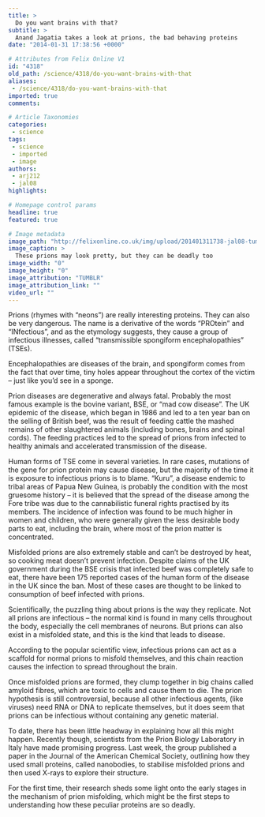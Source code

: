 ```yaml
---
title: >
  Do you want brains with that?
subtitle: >
  Anand Jagatia takes a look at prions, the bad behaving proteins
date: "2014-01-31 17:38:56 +0000"

# Attributes from Felix Online V1
id: "4318"
old_path: /science/4318/do-you-want-brains-with-that
aliases:
 - /science/4318/do-you-want-brains-with-that
imported: true
comments:

# Article Taxonomies
categories:
 - science
tags:
 - science
 - imported
 - image
authors:
 - arj212
 - jal08
highlights:

# Homepage control params
headline: true
featured: true

# Image metadata
image_path: "http://felixonline.co.uk/img/upload/201401311738-jal08-tumblr_m31x9rztgr1rt8lhlo1_1280.jpg"
image_caption: >
  These prions may look pretty, but they can be deadly too
image_width: "0"
image_height: "0"
image_attribution: "TUMBLR"
image_attribution_link: ""
video_url: ""
---
```


Prions (rhymes with “neons”) are really interesting proteins. They can also be very dangerous. The name is a derivative of the words “PROtein” and “INfectious”, and as the etymology suggests, they cause a group of infectious illnesses, called “transmissible spongiform encephalopathies” (TSEs).

Encephalopathies are diseases of the brain, and spongiform comes from the fact that over time, tiny holes appear throughout the cortex of the victim – just like you’d see in a sponge.

Prion diseases are degenerative and always fatal. Probably the most famous example is the bovine variant, BSE, or “mad cow disease”. The UK epidemic of the disease, which began in 1986 and led to a ten year ban on the selling of British beef, was the result of feeding cattle the mashed remains of other slaughtered animals (including bones, brains and spinal cords). The feeding practices led to the spread of prions from infected to healthy animals and accelerated transmission of the disease.

Human forms of TSE come in several varieties. In rare cases, mutations of the gene for prion protein may cause disease, but the majority of the time it is exposure to infectious prions is to blame. “Kuru”, a disease endemic to tribal areas of Papua New Guinea, is probably the condition with the most gruesome history – it is believed that the spread of the disease among the Fore tribe was due to the cannabilistic funeral rights practised by its members. The incidence of infection was found to be much higher in women and children, who were generally given the less desirable body parts to eat, including the brain, where most of the prion matter is concentrated.

Misfolded prions are also extremely stable and can’t be destroyed by heat, so cooking meat doesn’t prevent infection. Despite claims of the UK government during the BSE crisis that infected beef was completely safe to eat, there have been 175 reported cases of the human form of the disease in the UK since the ban. Most of these cases are thought to be linked to consumption of beef infected with prions.

Scientifically, the puzzling thing about prions is the way they replicate. Not all prions are infectious – the normal kind is found in many cells throughout the body, especially the cell membranes of neurons. But prions can also exist in a misfolded state, and this is the kind that leads to disease.

According to the popular scientific view, infectious prions can act as a scaffold for normal prions to misfold themselves, and this chain reaction causes the infection to spread throughout the brain.

Once misfolded prions are formed, they clump together in big chains called amyloid fibres, which are toxic to cells and cause them to die. The prion hypothesis is still controversial, because all other infectious agents, (like viruses) need RNA or DNA to replicate themselves, but it does seem that prions can be infectious without containing any genetic material.

To date, there has been little headway in explaining how all this might happen. Recently though, scientists from the Prion Biology Laboratory in Italy have made promising progress. Last week, the group published a paper in the Journal of the American Chemical Society, outlining how they used small proteins, called nanobodies, to stabilise misfolded prions and then used X-rays to explore their structure.

For the first time, their research sheds some light onto the early stages in the mechanism of prion misfolding, which might be the first steps to understanding how these peculiar proteins are so deadly.
